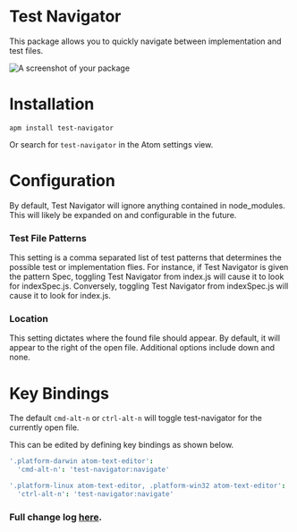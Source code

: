 # Test Navigator

This package allows you to quickly navigate between implementation and test files.

![A screenshot of your package](https://f.cloud.github.com/assets/69169/2290250/c35d867a-a017-11e3-86be-cd7c5bf3ff9b.gif)

# Installation
```
apm install test-navigator
```
Or search for <code>test-navigator</code> in the Atom settings view.

# Configuration

By default, Test Navigator will ignore anything contained in node_modules. This will likely be expanded on and configurable in the future.

### Test File Patterns
This setting is a comma separated list of test patterns that determines the possible test or implementation flies. For instance, if Test Navigator is given the pattern Spec, toggling Test Navigator from index.js will cause it to look for indexSpec.js. Conversely, toggling Test Navigator from indexSpec.js will cause it to look for index.js.

### Location
This setting dictates where the found file should appear. By default, it will appear to the right of the open file. Additional options include down and none.

# Key Bindings
The default <code>cmd-alt-n</code> or <code>ctrl-alt-n</code> will toggle test-navigator for the currently open file.

This can be edited by defining key bindings as shown below.

```coffee
'.platform-darwin atom-text-editor':
  'cmd-alt-n': 'test-navigator:navigate'

'.platform-linux atom-text-editor, .platform-win32 atom-text-editor':
  'ctrl-alt-n': 'test-navigator:navigate'
```

### Full change log [here](./CHANGELOG.md).
